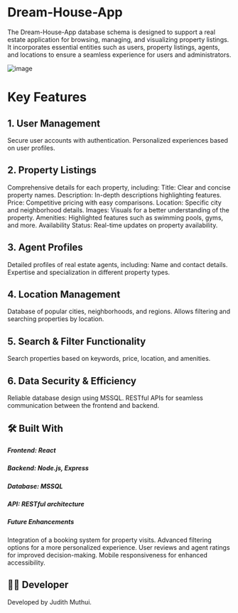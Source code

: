 # Dream-House-App
The Dream-House-App database schema is designed to support a real estate application for browsing, managing, and visualizing property listings. It incorporates essential entities such as users, property listings, agents, and locations to ensure a seamless experience for users and administrators.


![image](https://github.com/user-attachments/assets/afdc5ed2-2571-4f25-89e5-02adcdd31719)


# Key Features
## 1. User Management
Secure user accounts with authentication.
Personalized experiences based on user profiles.
## 2. Property Listings
Comprehensive details for each property, including:
Title: Clear and concise property names.
Description: In-depth descriptions highlighting features.
Price: Competitive pricing with easy comparisons.
Location: Specific city and neighborhood details.
Images: Visuals for a better understanding of the property.
Amenities: Highlighted features such as swimming pools, gyms, and more.
Availability Status: Real-time updates on property availability.
## 3. Agent Profiles
Detailed profiles of real estate agents, including:
Name and contact details.
Expertise and specialization in different property types.
## 4. Location Management
Database of popular cities, neighborhoods, and regions.
Allows filtering and searching properties by location.
## 5. Search & Filter Functionality
Search properties based on keywords, price, location, and amenities.
## 6. Data Security & Efficiency
Reliable database design using MSSQL.
RESTful APIs for seamless communication between the frontend and backend.
## 🛠 Built With
##### Frontend: React
##### Backend: Node.js, Express
##### Database: MSSQL
##### API: RESTful architecture
#####  Future Enhancements
Integration of a booking system for property visits.
Advanced filtering options for a more personalized experience.
User reviews and agent ratings for improved decision-making.
Mobile responsiveness for enhanced accessibility.
## 👩‍💻 Developer
Developed by Judith Muthui.



